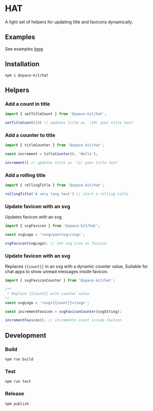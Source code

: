 # HAT
A light set of helpers for updating title and favicons dynamically.

## Examples
See examples [here](https://ashikmeerankutty.github.io/hat)

## Installation

    npm i @space-kit/hat

## Helpers

### Add a count in title

```javascript
import { setTitleCount } from '@space-kit/hat';

setTitleCount(10) // updates title as `(10) your title text`  
```

### Add a counter to title

```javascript
import { titleCounter } from '@space-kit/hat';

const increment = titleCounter(0, 'Hello');

increment() // updates title as `(1) your title text`  
```

### Add a rolling title

```javascript
import { rollingTitle } from '@space-kit/hat';

rollingTitle('A very long text') // start a rolling title 
```

### Update favicon with an svg

Updates favicon with an svg.

```javascript
import { svgFavicon } from '@space-kit/hat';

const svgLogo = '<svg>yoursvg</svg>`;

svgFavicon(svgLogo); // set svg icon as favicon
```

### Update favicon with an svg

Replaces `{{count}}` in an svg with a dynamic counter value, Suitable for chat apps to show unread messages inside favicon.

```javascript
import { svgFaviconCounter } from '@space-kit/hat';

/**
 * Replace {{count}} with counter value
*/
const svgLogo = '<svg>{{count}}</svg>';

const incrementFavicon = svgFaviconCounter(svgString);

incrementFavicon(); // increments count inside favicon
```

## Development
### Build
    npm run build
### Test
    npm run test
### Release
    npm publish